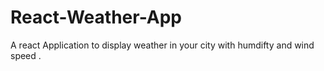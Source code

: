 # React-Weather-App
 A react Application to display weather in your  city with humdifty and wind speed .
